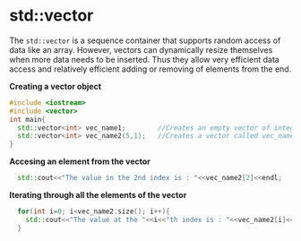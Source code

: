 # std::vector

The ```std::vector``` is a sequence container that supports random access of data like an array. However, vectors can dynamically resize themselves when more data needs to be inserted. Thus they allow very efficient data access and relatively efficient adding or removing of elements from the end.

**Creating a vector object**

```C++
#include <iostream>
#include <vector>
int main{
  std::vector<int> vec_name1;        //Creates an empty vector of integers called vec_name1
  std::vector<int> vec_name2(5,1);   //Creates a vector called vec_name2 and initializes it to have 5 integers having values 1
}
```
**Accesing an element from the vector**
```C++
  std::cout<<"The value in the 2nd index is : "<<vec_name2[2]<<endl;
```
**Iterating through all the elements of the vector**
```C++
  for(int i=0; i<vec_name2.size(); i++){                                   // vec_name2.size() returns the number of elements in the vector.
    std::cout<<"The value at the "<<i<<"th index is : "<<vec_name2[i]<<endl;
  }
```
